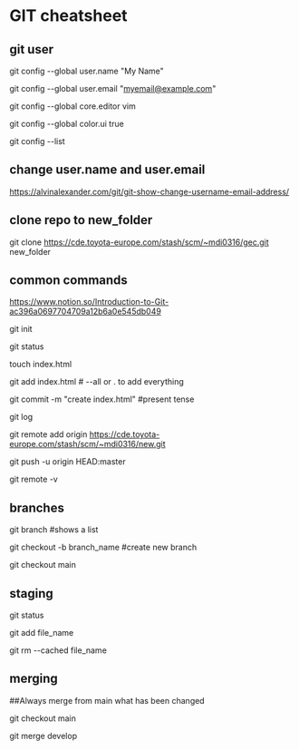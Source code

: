 GIT cheatsheet
==============


git user
--------

git config --global user.name "My Name"

git config --global user.email "myemail@example.com"

git config --global core.editor vim

git config --global color.ui true

git config --list


change user.name and user.email
-------------------------------

https://alvinalexander.com/git/git-show-change-username-email-address/


clone repo to new_folder
------------------------

git clone https://cde.toyota-europe.com/stash/scm/~mdi0316/gec.git new_folder


common commands
---------------

https://www.notion.so/Introduction-to-Git-ac396a0697704709a12b6a0e545db049

git init

git status

touch index.html

git add index.html # --all or . to add everything

git commit -m "create index.html"  #present tense

git log

git remote add origin https://cde.toyota-europe.com/stash/scm/~mdi0316/new.git

git push -u origin HEAD:master

git remote -v


branches
--------

git branch #shows a list

git checkout -b branch_name #create new branch

git checkout main


staging
-------
git status

git add file_name

git rm --cached file_name


merging
-------

##Always merge from main what has been changed

git checkout main

git merge develop


